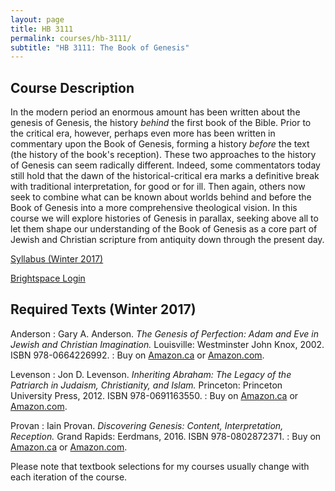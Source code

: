 ```yaml
---
layout: page
title: HB 3111
permalink: courses/hb-3111/
subtitle: "HB 3111: The Book of Genesis"
---
```


## Course Description

In the modern period an enormous amount has been written about the genesis of Genesis, the history *behind* the first book of the Bible. Prior to the critical era, however, perhaps even more has been written in commentary upon the Book of Genesis, forming a history *before* the text (the history of the book's reception). These two approaches to the history of Genesis can seem radically different. Indeed, some commentators today still hold that the dawn of the historical-critical era marks a definitive break with traditional interpretation, for good or for ill. Then again, others now seek to combine what can be known about worlds behind and before the Book of Genesis into a more comprehensive theological vision. In this course we will explore histories of Genesis in parallax, seeking above all to let them shape our understanding of the Book of Genesis as a core part of Jewish and Christian scripture from antiquity down through the present day.

[Syllabus (Winter 2017)](https://github.com/danieldriver/Syllabi/raw/master/HB/HB%203111-Genesis-Driver%202017.pdf)

[Brightspace Login](https://smu.brightspace.com/d2l/login)

## Required Texts (Winter 2017)

Anderson
: Gary A. Anderson. *The Genesis of Perfection: Adam and Eve in Jewish and Christian Imagination.* Louisville: Westminster John Knox, 2002. ISBN 978-0664226992.
: Buy on [Amazon.ca](http://amzn.to/2jo9Mxy) or [Amazon.com](http://amzn.to/2jQeIYW).

Levenson
: Jon D. Levenson. *Inheriting Abraham: The Legacy of the Patriarch in Judaism, Christianity, and Islam.* Princeton: Princeton University Press, 2012. ISBN 978-0691163550.
: Buy on [Amazon.ca](http://amzn.to/2joigFe) or [Amazon.com](http://amzn.to/2joa07S).

Provan
: Iain Provan. *Discovering Genesis: Content, Interpretation, Reception.* Grand Rapids: Eerdmans, 2016. ISBN 978-0802872371.
: Buy on [Amazon.ca](http://amzn.to/2jQobiU) or [Amazon.com](http://amzn.to/2itO7oj).

Please note that textbook selections for my courses usually change with each iteration of the course.